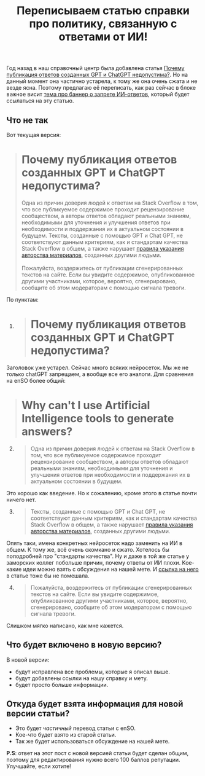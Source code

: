 ﻿---
title: "Переписываем статью справки про политику, связанную с ответами от ИИ!"
se.owner.user_id: 532877
se.owner.display_name: "Зонтик"
se.owner.link: "https://ru.meta.stackoverflow.com/users/532877/%d0%97%d0%be%d0%bd%d1%82%d0%b8%d0%ba"
se.link: "https://ru.meta.stackoverflow.com/questions/13140/%d0%9f%d0%b5%d1%80%d0%b5%d0%bf%d0%b8%d1%81%d1%8b%d0%b2%d0%b0%d0%b5%d0%bc-%d1%81%d1%82%d0%b0%d1%82%d1%8c%d1%8e-%d1%81%d0%bf%d1%80%d0%b0%d0%b2%d0%ba%d0%b8-%d0%bf%d1%80%d0%be-%d0%bf%d0%be%d0%bb%d0%b8%d1%82%d0%b8%d0%ba%d1%83-%d1%81%d0%b2%d1%8f%d0%b7%d0%b0%d0%bd%d0%bd%d1%83%d1%8e-%d1%81-%d0%be%d1%82%d0%b2%d0%b5%d1%82%d0%b0%d0%bc%d0%b8-%d0%be%d1%82-%d0%98%d0%98"
se.question_id: 13140
se.post_type: question
---
<p>Год назад в наш справочный центр была добавлена статья <a href="https://ru.meta.stackoverflow.com/q/12247/532877">Почему публикация ответов созданных GPT и ChatGPT недопустима?</a>. Но на данный момент она частично устарела, к тому же она очень сжата и не везде ясна. Поэтому предлагаю её переписать, как раз сейчас в блоке <kbd>важное</kbd> висит <a href="https://ru.meta.stackoverflow.com/q/13138/532877">тема про баннер о запрете ИИ-ответов</a>, который будет ссылаться на эту статью.</p>
<h2>Что не так</h2>
<p>Вот текущая версия:</p>
<blockquote>
<h1>Почему публикация ответов созданных GPT и ChatGPT недопустима?</h1>
<p>Одна из причин доверия людей к ответам на Stack Overflow в том, что все
публикуемое содержимое проходит рецензирование сообществом, а авторы ответов обладают реальными знаниям, необходимыми для уточнения и улучшения ответов при необходимости и поддержания их в актуальном состоянии в будущем. Тексты, созданные с помощью GPT и Chat GPT, не соответствуют данным критериям, как и стандартам качества Stack Overflow в общем, а также нарушает <a href="https://ru.stackoverflow.com/help/referencing">правила указания авторства материалов</a>, созданных другими людьми.<br><br>Пожалуйста, воздержитесь от публикации сгенерированных текстов на сайте. Если вы увидите содержимое, опубликованное другими участниками, которое, вероятно, сгенерировано, сообщите об этом модераторам с помощью сигнала тревоги.</p>
</blockquote>
<p>По пунктам:</p>
<ol>
<li>
<blockquote>
<h1>Почему публикация ответов созданных GPT и ChatGPT недопустима?</h1>
</blockquote>
</li>
</ol>
<p>Заголовок уже устарел. Сейчас много всяких нейросеток. Мы же не только chatGPT запрещаем, а вообще все его аналоги. Для сравнения на enSO более общий:</p>
<blockquote>
<h1>Why can't I use Artificial Intelligence tools to generate answers?</h1>
</blockquote>
<ol start="2">
<li>
<blockquote>
<p>Одна из причин доверия людей к ответам на Stack Overflow в том, что все публикуемое содержимое проходит рецензирование сообществом, а авторы ответов обладают реальными знаниям, необходимыми для уточнения и улучшения ответов при необходимости и поддержания их в актуальном состоянии в будущем.</p>
</blockquote>
</li>
</ol>
<p>Это хорошо как введение. Но к сожалению, кроме этого в статье почти ничего нет.</p>
<ol start="3">
<li>
<blockquote>
<p>Тексты, созданные с помощью GPT и Chat GPT, не соответствуют данным критериям, как и стандартам качества Stack Overflow в общем, а также нарушает <a href="https://ru.stackoverflow.com/help/referencing">правила указания авторства материалов</a>, созданных другими людьми.</p>
</blockquote>
</li>
</ol>
<p>Опять таки, имена конкретных нейросеток надо заменить на ИИ в общем. К тому же, всё очень скомкано и сжато. Хотелось бы поподробней про &quot;стандарты качества&quot;. Ну и даже в той же статье у заморских коллег побольше причин, почему ответы от ИИ плохи. Кое-какие идеи можно взять с обсуждения на нашей мете. И <a href="https://ru.meta.stackoverflow.com/q/12247/532877">ссылка на него</a> в статье тоже бы не помешала.</p>
<ol start="4">
<li>
<blockquote>
<p>Пожалуйста, воздержитесь от публикации сгенерированных текстов на сайте. Если вы увидите содержимое, опубликованное другими участниками, которое, вероятно, сгенерировано, сообщите об этом модераторам с помощью сигнала тревоги.</p>
</blockquote>
</li>
</ol>
<p>Слишком мягко написано, как мне кажется.</p>
<h2>Что будет включено в новую версию?</h2>
<p>В новой версии:</p>
<ul>
<li>будут исправлена все проблемы, которые я описал выше.</li>
<li>будут добавлены ссылки на нашу справку и мету.</li>
<li>будет просто больше информации.</li>
</ul>
<h2>Откуда будет взята информация для новой версии статьи?</h2>
<ul>
<li>Это будет <em>частичный</em> перевод статьи с enSO.</li>
<li>Кое-что будет взято из старой статьи.</li>
<li>Так же будет использоваться обсуждение на нашей мете.</li>
</ul>
<p><strong>P.S</strong>: ответ на этот пост с новой версией статьи будет сделан общим, поэтому для редактирования нужно всего 100 баллов репутации. Улучшайте, если хотите!</p>
